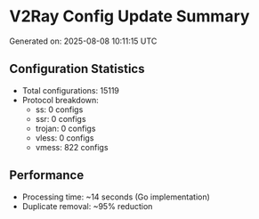 # V2Ray Config Update Summary
Generated on: 2025-08-08 10:11:15 UTC

## Configuration Statistics
- Total configurations: 15119
- Protocol breakdown:
  - ss: 0 configs
  - ssr: 0 configs
  - trojan: 0 configs
  - vless: 0 configs
  - vmess: 822 configs

## Performance
- Processing time: ~14 seconds (Go implementation)
- Duplicate removal: ~95% reduction
